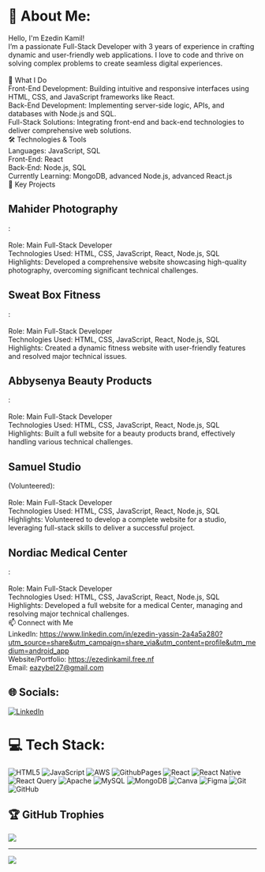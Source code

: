 # 💫 About Me:
 Hello, I'm Ezedin Kamil!<br>I’m a passionate Full-Stack Developer with 3 years of experience in crafting dynamic and user-friendly web applications. I love to code and thrive on solving complex problems to create seamless digital experiences.<br><br>🌟 What I Do<br>Front-End Development: Building intuitive and responsive interfaces using HTML, CSS, and JavaScript frameworks like React.<br>Back-End Development: Implementing server-side logic, APIs, and databases with Node.js and SQL.<br>Full-Stack Solutions: Integrating front-end and back-end technologies to deliver comprehensive web solutions.<br>🛠️ Technologies & Tools<br>Languages: JavaScript, SQL<br>Front-End: React<br>Back-End: Node.js, SQL<br>Currently Learning: MongoDB, advanced Node.js, advanced React.js<br>🚀 Key Projects<br><h2>Mahider Photography</h2>:<br><br>Role: Main Full-Stack Developer<br>Technologies Used: HTML, CSS, JavaScript, React, Node.js, SQL<br>Highlights: Developed a comprehensive website showcasing high-quality photography, overcoming significant technical challenges.<br><h2>Sweat Box Fitness</h2>:<br><br>Role: Main Full-Stack Developer<br>Technologies Used: HTML, CSS, JavaScript, React, Node.js, SQL<br>Highlights: Created a dynamic fitness website with user-friendly features and resolved major technical issues.<br><h2>Abbysenya Beauty Products</h2>:<br><br>Role: Main Full-Stack Developer<br>Technologies Used: HTML, CSS, JavaScript, React, Node.js, SQL<br>Highlights: Built a full website for a beauty products brand, effectively handling various technical challenges.<br><h2>Samuel Studio</h2> (Volunteered):<br><br>Role: Main Full-Stack Developer<br>Technologies Used: HTML, CSS, JavaScript, React, Node.js, SQL<br>Highlights: Volunteered to develop a complete website for a studio, leveraging full-stack skills to deliver a successful project.<br><h2>Nordiac Medical Center</h2>:<br><br>Role: Main Full-Stack Developer<br>Technologies Used: HTML, CSS, JavaScript, React, Node.js, SQL<br>Highlights: Developed a full website for a medical Center, managing and resolving major technical challenges.<br>📫 Connect with Me<br>LinkedIn: https://www.linkedin.com/in/ezedin-yassin-2a4a5a280?utm_source=share&utm_campaign=share_via&utm_content=profile&utm_medium=android_app<br>Website/Portfolio: https://ezedinkamil.free.nf<br>Email: eazybel27@gmail.com


## 🌐 Socials:
[![LinkedIn](https://img.shields.io/badge/LinkedIn-%230077B5.svg?logo=linkedin&logoColor=white)](https://linkedin.com/in/https://www.linkedin.com/in/ezedin-yassin-2a4a5a280?utm_source=share&utm_campaign=share_via&utm_content=profile&utm_medium=android_app) 

# 💻 Tech Stack:
![HTML5](https://img.shields.io/badge/html5-%23E34F26.svg?style=for-the-badge&logo=html5&logoColor=white) ![JavaScript](https://img.shields.io/badge/javascript-%23323330.svg?style=for-the-badge&logo=javascript&logoColor=%23F7DF1E) ![AWS](https://img.shields.io/badge/AWS-%23FF9900.svg?style=for-the-badge&logo=amazon-aws&logoColor=white) ![GithubPages](https://img.shields.io/badge/github%20pages-121013?style=for-the-badge&logo=github&logoColor=white) ![React](https://img.shields.io/badge/react-%2320232a.svg?style=for-the-badge&logo=react&logoColor=%2361DAFB) ![React Native](https://img.shields.io/badge/react_native-%2320232a.svg?style=for-the-badge&logo=react&logoColor=%2361DAFB) ![React Query](https://img.shields.io/badge/-React%20Query-FF4154?style=for-the-badge&logo=react%20query&logoColor=white) ![Apache](https://img.shields.io/badge/apache-%23D42029.svg?style=for-the-badge&logo=apache&logoColor=white) ![MySQL](https://img.shields.io/badge/mysql-4479A1.svg?style=for-the-badge&logo=mysql&logoColor=white) ![MongoDB](https://img.shields.io/badge/MongoDB-%234ea94b.svg?style=for-the-badge&logo=mongodb&logoColor=white) ![Canva](https://img.shields.io/badge/Canva-%2300C4CC.svg?style=for-the-badge&logo=Canva&logoColor=white) ![Figma](https://img.shields.io/badge/figma-%23F24E1E.svg?style=for-the-badge&logo=figma&logoColor=white) ![Git](https://img.shields.io/badge/git-%23F05033.svg?style=for-the-badge&logo=git&logoColor=white) ![GitHub](https://img.shields.io/badge/github-%23121011.svg?style=for-the-badge&logo=github&logoColor=white)


## 🏆 GitHub Trophies
![](https://github-profile-trophy.vercel.app/?username=@Eazybel&theme=radical&no-frame=false&no-bg=true&margin-w=4)



---
[![](https://visitcount.itsvg.in/api?id=@Eazybel&icon=0&color=0)](https://visitcount.itsvg.in)

<!-- Proudly created with GPRM ( https://gprm.itsvg.in ) -->
